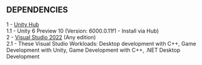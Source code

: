 <div align = left>

## DEPENDENCIES
  
1 - [Unity Hub](https://unity.com/download)
<br>1.1 - Unity 6 Preview 10 (Version: 6000.0.11f1 - Install via Hub)
<br>2 - [Visual Studio 2022](https://visualstudio.microsoft.com/vs/) (Any edition)
<br>2.1 - These Visual Studio Workloads: Desktop development with C++, Game Development with Unity, Game Development with C++, .NET Desktop Development

</div>

